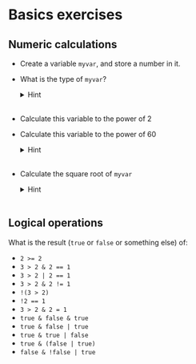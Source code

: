 # Basics exercises

## Numeric calculations

- Create a variable `myvar`, and store a number in it.

- What is the type of `myvar`?<details>
  <summary>Hint</summary>

  `typeof(myvar)` to check in the REPL

  </details><br>

- Calculate this variable to the power of 2
- Calculate this variable to the power of 60<details>

  <summary>Hint</summary>

  `2 ^ 3` returns `8`

  </details></br>

- Calculate the square root of `myvar`<details>
  <summary>Hint</summary>

  `sqrt(9)` returns `3`

  </details><br>

## Logical operations

What is the result  (`true` or `false` or something else) of:

- `2 >= 2`
- `3 > 2 & 2 == 1`
- `3 > 2 | 2 == 1`
- `3 > 2 & 2 != 1`
- `!(3 > 2)`
- `!2 == 1`
- `3 > 2 & 2 = 1`
- `true & false & true`
- `true & false | true`
- `true & true | false`
- `true & (false | true)`
- `false & !false | true`
